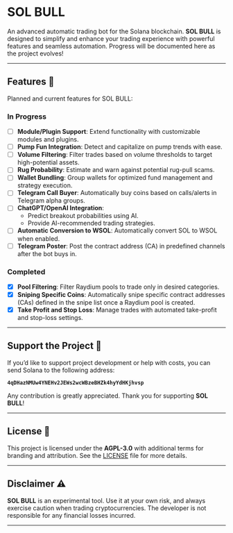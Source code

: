 # SOL BULL  
An advanced automatic trading bot for the Solana blockchain. **SOL BULL** is designed to simplify and enhance your trading experience with powerful features and seamless automation. Progress will be documented here as the project evolves!

---
## Features 🚀  
Planned and current features for SOL BULL:  

### In Progress  
- [ ] **Module/Plugin Support**: Extend functionality with customizable modules and plugins.  
- [ ] **Pump Fun Integration**: Detect and capitalize on pump trends with ease.  
- [ ] **Volume Filtering**: Filter trades based on volume thresholds to target high-potential assets.  
- [ ] **Rug Probability**: Estimate and warn against potential rug-pull scams.  
- [ ] **Wallet Bundling**: Group wallets for optimized fund management and strategy execution.  
- [ ] **Telegram Call Buyer**: Automatically buy coins based on calls/alerts in Telegram alpha groups.  
- [ ] **ChatGPT/OpenAI Integration**:  
  - Predict breakout probabilities using AI.  
  - Provide AI-recommended trading strategies.  
- [ ] **Automatic Conversion to WSOL**: Automatically convert SOL to WSOL when enabled.  
- [ ] **Telegram Poster**: Post the contract address (CA) in predefined channels after the bot buys in.  

### Completed  
- [x] **Pool Filtering**: Filter Raydium pools to trade only in desired categories.  
- [x] **Sniping Specific Coins**: Automatically snipe specific contract addresses (CAs) defined in the snipe list once a Raydium pool is created.  
- [x] **Take Profit and Stop Loss**: Manage trades with automated take-profit and stop-loss settings.  
---

## Support the Project 💜  
If you’d like to support project development or help with costs, you can send Solana to the following address:  

**`4qDHazNMUw4YNEHv2JEWs2wcWBzeBHZk4hyYdHKjhvsp`**  

Any contribution is greatly appreciated. Thank you for supporting **SOL BULL**!

---

## License 📜  
This project is licensed under the **AGPL-3.0** with additional terms for branding and attribution. See the [LICENSE](./LICENSE) file for more details.

---

## Disclaimer ⚠️  
**SOL BULL** is an experimental tool. Use it at your own risk, and always exercise caution when trading cryptocurrencies. The developer is not responsible for any financial losses incurred.  

---
